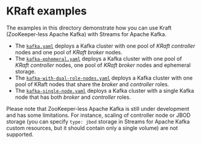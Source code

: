 # KRaft examples

The examples in this directory demonstrate how you can use Kraft (ZooKeeper-less Apache Kafka) with Streams for Apache Kafka.
* The [`kafka.yaml`](kafka.yaml) deploys a Kafka cluster with one pool of _KRaft controller_ nodes and one pool of _KRaft broker_ nodes.
* The [`kafka-ephemeral.yaml`](kafka-ephemeral.yaml) deploys a Kafka cluster with one pool of _KRaft controller_ nodes, one pool of _KRaft broker_ nodes and ephemeral storage.
* The [`kafka-with-dual-role-nodes.yaml`](kafka-with-dual-role-nodes.yaml) deploys a Kafka cluster with one pool of KRaft nodes that share the _broker_ and _controller_ roles.
* The [`kafka-single-node.yaml`](kafka-single-node.yaml) deploys a Kafka cluster with a single Kafka node that has both _broker_ and _controller_ roles.

Please note that ZooKeeper-less Apache Kafka is still under development and has some limitations.
For instance, scaling of controller node or JBOD storage (you can specify `type: jbod` storage in Streams for Apache Kafka custom resources, but it should contain only a single volume) are not supported.

